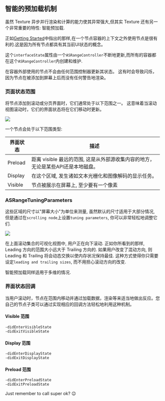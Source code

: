## 智能的预加载机制

虽然 Texture 异步并行渲染和计算的能力使其异常强大,但其实 Texture 还有另一个非常重要的特性: 智能预加载.

正如[Getting Started]()中指出的那样,在一个节点容器的上下文之外使用节点是很有利的.这是因为所有节点都具有其当前UI状态的概念。

这个`interfaceState`属性由一个`ASRangeController`不断地更新,而所有的容器都在这个`ASRangeController`内创建和维护.

在容器外部使用的节点不会由任何范围控制器更新其状态。 这有时会导致闪烁，因为节点在被添加到屏幕上后而没有任何警告地渲染。

### 页面状态范围

将节点添加到滚动或分页界面时，它们通常处于以下范围之一。 这意味着当滚动视图滚动时，它们的界面状态将在它们移动时更新。

![](http://texturegroup.org/static/images/intelligent-preloading-ranges-screenfuls.png)

一个节点会处于以下范围类型:

| 界面状态 | 描述 |
| --- | --- |
| Preload | 距离 visible 最远的范围, 这是从外部源收集内容的地方，无论是某些API还是本地磁盘。|
| Display | 在这个区域, 发生诸如文本光栅化和图像解码的显示任务。|
| Visible | 节点被展示在屏幕上, 至少要有一个像素 |

### ASRangeTuningParameters

这些区域的尺寸以"屏幕大小"为单位来测量, 虽然默认的尺寸适用于大部分情况, 但是通过在`scrolling node`上设置`tuning parameters`, 你可以非常轻松地调整它们.

![](http://texturegroup.org/static/images/intelligent-preloading-ranges-screenfuls.png)

在上面滚动集合的可视化视图中, 用户正在向下滚动. 正如你所看到的那样, Leading 方向的范围大小远大于 Trailing 方向的. 如果用户改变了混动方向, 则 Leading 和 Trailing 将会动态交换以使内存状况保持最佳. 这种方式使得你只需要设定`leading and trailing sizes`, 而不用担心滚动方向的改变.

智能预加载同样适用于多维的情况.

### 界面状态回调

当用户滚动时，节点在范围内移动并通过加载数据，渲染等来适当地做出反应。您自己的节点子类可以通过实现相应的回调方法轻松地利用这种机制。

#### Visible 范围

```
-didEnterVisibleState
-didExitVisibleState
```

#### Display 范围

```
-didEnterDisplayState
-didExitDisplayState
```

#### Preload 范围

```
-didEnterPreloadState
-didExitPreloadState
```

Just remember to call super ok? 😉

